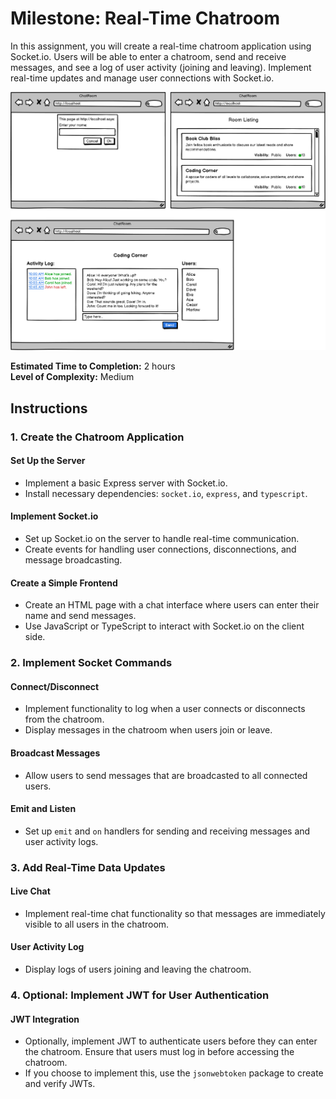 # Milestone: Real-Time Chatroom

In this assignment, you will create a real-time chatroom application using Socket.io. Users will be able to enter a chatroom, send and receive messages, and see a log of user activity (joining and leaving). Implement real-time updates and manage user connections with Socket.io.

![wireframe](/10%20-%20Assets/ChatRoom.png)

**Estimated Time to Completion:** 2 hours  
**Level of Complexity:** Medium

## Instructions

### 1. Create the Chatroom Application

#### Set Up the Server
- Implement a basic Express server with Socket.io.
- Install necessary dependencies: `socket.io`, `express`, and `typescript`.

#### Implement Socket.io
- Set up Socket.io on the server to handle real-time communication.
- Create events for handling user connections, disconnections, and message broadcasting.

#### Create a Simple Frontend
- Create an HTML page with a chat interface where users can enter their name and send messages.
- Use JavaScript or TypeScript to interact with Socket.io on the client side.

### 2. Implement Socket Commands

#### Connect/Disconnect
- Implement functionality to log when a user connects or disconnects from the chatroom.
- Display messages in the chatroom when users join or leave.

#### Broadcast Messages
- Allow users to send messages that are broadcasted to all connected users.

#### Emit and Listen
- Set up `emit` and `on` handlers for sending and receiving messages and user activity logs.

### 3. Add Real-Time Data Updates

#### Live Chat
- Implement real-time chat functionality so that messages are immediately visible to all users in the chatroom.

#### User Activity Log
- Display logs of users joining and leaving the chatroom.

### 4. Optional: Implement JWT for User Authentication

#### JWT Integration
- Optionally, implement JWT to authenticate users before they can enter the chatroom. Ensure that users must log in before accessing the chatroom.
- If you choose to implement this, use the `jsonwebtoken` package to create and verify JWTs.
